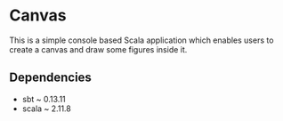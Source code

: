 # Canvas

This is a simple console based Scala application which enables users to create a canvas and draw some figures inside it.

Dependencies
---

* sbt ~ 0.13.11
* scala ~ 2.11.8
